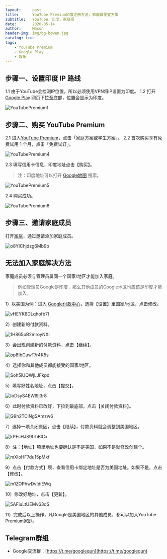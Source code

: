 ```yaml
---
layout:     post
title:      YouTube Premium印度注册方法，家庭最便宜方案
subtitle:   YouTube，印度，家庭组
date:       2020-05-14
author:     Mason
header-img: img/bg-bowen.jpg
catalog: true
tags:
    - YouTube Premium
    - Google Play
    - 娱乐
---
```


## 步骤一、设置印度 IP 路线

1.1 由于YouTube会检测IP位置，所以必须使用VPN将IP设置为印度。
1.2 打开 [Google Play](https://play.google.com/store) 网页下拉至底部，位置会显示为印度。


![YouTubePremium1](https://raw.githubusercontent.com/masonincn/tuchuang/master/uPic/YouTubePremium1.png)

## 步骤二、购买 YouTube Premium

2.1 进入[YouTube Premium](https://www.youtube.com/premium)，点击「家庭方案或学生方案」。
2.2 首次购买享有免费试用 1 个月，点击「免费试订」。


![YouTubePremium4](https://raw.githubusercontent.com/masonincn/tuchuang/master/uPic/YouTubePremium4.png)

2.3 填写信用卡信息，印度地址点击【购买】。
> 注：印度地址可以打开 [Google地图](https://www.google.com/maps/) 搜索。

![YouTubePremium5](https://raw.githubusercontent.com/masonincn/tuchuang/master/uPic/YouTubePremium5.png)

2.4 购买成功。


![YouTubePremium6](https://raw.githubusercontent.com/masonincn/tuchuang/master/uPic/YouTubePremium6.png)

## 步骤三、邀请家庭成员

打开[家庭](https://families.google.com/u/0/families)，通过邀请添加家庭成员。

![o8YlChjdzg6Mb9p](https://i.loli.net/2020/08/31/o8YlChjdzg6Mb9p.png)

## 无法加入家庭解决方法

家庭成员必须与管理员属同一个国家/地区才能加入家庭。
> 例如管理员Google是印度，那么其他成员的Google地区也应该是印度才能加入。

1）以美国为例：进入 [Google付款中心](https://pay.google.com/gp/w/u/0/home/settings)，选择【设置】里国家/地区，点击修改。

![vHEYK8DLqhofb7I](https://i.loli.net/2020/08/31/vHEYK8DLqhofb7I.png)

2）创建新的付款资料。

![1H865pB2mroyNXl](https://i.loli.net/2020/08/31/1H865pB2mroyNXl.png)

3）会出现创建新的付款资料，点击【继续】。

![op8IbCuwT7r4K5s](https://i.loli.net/2020/08/31/op8IbCuwT7r4K5s.png)

4）选择你和其他成员都能接受的国家/地区。

![Soh5iUQWjLJFkpd](https://i.loli.net/2020/08/31/Soh5iUQWjLJFkpd.png)

5）填写好姓名地址，点击【提交】。

![IoDsyS4EWl9j3r8](https://i.loli.net/2020/08/31/IoDsyS4EWl9j3r8.png)

6）此时付款资料已改好，下拉到最底部，点击【关闭付款资料】。

![G9h2TCiNgSAmzw6](https://i.loli.net/2020/08/31/G9h2TCiNgSAmzw6.png)

7）选择一项关闭原因，点击【继续】，付款资料就会调整到美国地区。

![kPEsHJS9frhBICx](https://i.loli.net/2020/08/31/kPEsHJS9frhBICx.png)

8）注：【地址】项里地址也要确认是不是美国，如果不是就修改创建个。

![mXIoHF7du15pMxf](https://i.loli.net/2020/08/31/mXIoHF7du15pMxf.png)

9）点击【付款方式】项，查看信用卡绑定地址是否为美国地址。如果不是，点击【修改】。

![m1ZOPhwDvIdiEWq](https://i.loli.net/2020/08/31/m1ZOPhwDvIdiEWq.png)

10）修改好地址，点击【更新】。

![5AFiuLtUEMv63qS](https://i.loli.net/2020/08/31/5AFiuLtUEMv63qS.png)

11）完成后以上操作，凡Google是美国地区的其他成员，都可以加入YouTube Premium家庭。


## Telegram群组

* Google交流群：[https://t.me/googlequn](https://t.me/googlequn)